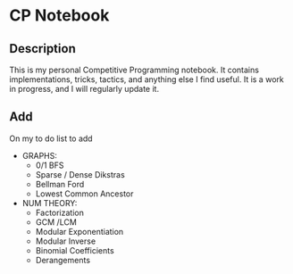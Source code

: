 # CP Notebook

## Description

This is my personal Competitive Programming notebook. It contains implementations, tricks, tactics, and anything else I find useful.
It is a work in progress, and I will regularly update it.

## Add

On my to do list to add

   - GRAPHS:
      - 0/1 BFS
      - Sparse / Dense Dikstras
      - Bellman Ford
      - Lowest Common Ancestor
   - NUM THEORY:
      - Factorization
      - GCM /LCM
      - Modular Exponentiation
      - Modular Inverse
      - Binomial Coefficients 
      - Derangements
      
